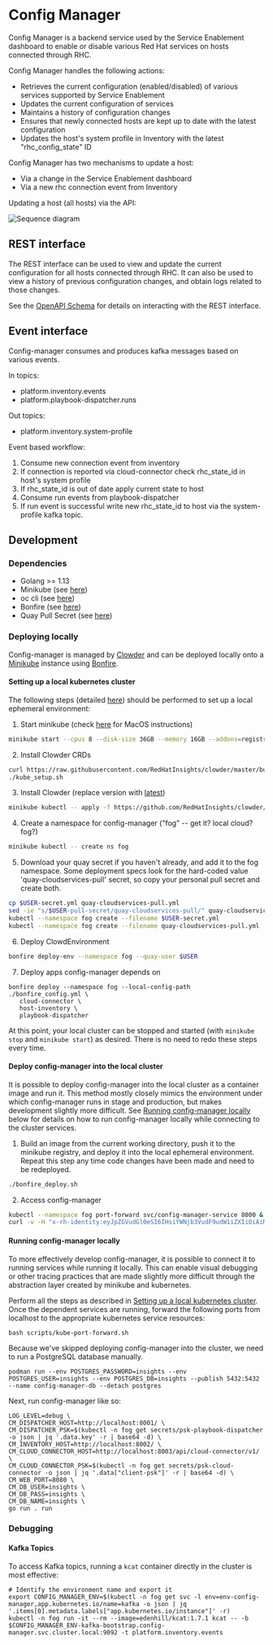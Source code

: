# Config Manager

Config Manager is a backend service used by the Service Enablement dashboard to enable or disable various Red Hat services on hosts connected through RHC.

Config Manager handles the following actions:

- Retrieves the current configuration (enabled/disabled) of various services supported by Service Enablement 
- Updates the current configuration of services
- Maintains a history of configuration changes
- Ensures that newly connected hosts are kept up to date with the latest configuration
- Updates the host's system profile in Inventory with the latest "rhc_config_state" ID

Config Manager has two mechanisms to update a host:

- Via a change in the Service Enablement dashboard
- Via a new rhc connection event from Inventory

Updating a host (all hosts) via the API:

![Sequence diagram](./docs/config_manager_api.svg)

## REST interface

The REST interface can be used to view and update the current configuration for all hosts connected through RHC. It can also be used to view a history of previous configuration changes, and obtain logs related to those changes. 

See the [OpenAPI Schema](./schema/api.spec.yaml) for details on interacting with the REST interface.

## Event interface

Config-manager consumes and produces kafka messages based on various events.

In topics:
- platform.inventory.events
- platform.playbook-dispatcher.runs

Out topics:
- platform.inventory.system-profile

Event based workflow:
1. Consume new connection event from inventory
2. If connection is reported via cloud-connector check rhc_state_id in host's system profile
3. If rhc_state_id is out of date apply current state to host
4. Consume run events from playbook-dispatcher
5. If run event is successful write new rhc_state_id to host via the system-profile kafka topic.

## Development

### Dependencies

- Golang >= 1.13
- Minikube (see [here](https://consoledot.pages.redhat.com/docs/dev/getting-started/local/environment.html#_install_minikube))
- oc cli (see [here](https://docs.openshift.com/container-platform/4.2/cli_reference/openshift_cli/getting-started-cli.html#cli-installing-cli_cli-developer-commands))
- Bonfire (see [here](https://github.com/RedHatInsights/bonfire#installation))
- Quay Pull Secret (see [here](https://consoledot.pages.redhat.com/docs/dev/getting-started/local/environment.html#_get_your_quay_pull_secret))

### Deploying locally

Config-manager is managed by
[Clowder](https://github.com/RedHatInsights/clowder) and can be deployed locally
onto a [Minikube](https://minikube.sigs.k8s.io/docs/start/) instance using
[Bonfire](https://github.com/RedHatInsights/bonfire).

#### Setting up a local kubernetes cluster

The following steps (detailed
[here](https://consoledot.pages.redhat.com/docs/dev/getting-started/local/environment.html))
should be performed to set up a local ephemeral environment:

1. Start minikube (check [here](https://github.com/RedHatInsights/clowder/blob/master/docs/macos.md) for MacOS instructions)
```sh
minikube start --cpus 8 --disk-size 36GB --memory 16GB --addons=registry --driver=kvm2
```

2. Install Clowder CRDs
```sh
curl https://raw.githubusercontent.com/RedHatInsights/clowder/master/build/kube_setup.sh -o kube_setup.sh && chmod +x kube_setup.sh
./kube_setup.sh
```

3. Install Clowder (replace version with [latest](https://github.com/RedHatInsights/clowder/releases/latest))
```sh
minikube kubectl -- apply -f https://github.com/RedHatInsights/clowder/releases/download/0.30.0/clowder-manifest-0.30.0.yaml --validate=false
```

4. Create a namespace for config-manager ("fog" -- get it? local cloud? fog?)
```sh
minikube kubectl -- create ns fog
```

5. Download your quay secret if you haven't already, and add it to the fog
   namespace. Some deployment specs look for the hard-coded value
   'quay-cloudservices-pull' secret, so copy your personal pull secret and
   create both.
```sh
cp $USER-secret.yml quay-cloudservices-pull.yml
sed -ie "s/$USER-pull-secret/quay-cloudservices-pull/" quay-cloudservices-pull.yml
kubectl --namespace fog create --filename $USER-secret.yml
kubectl --namespace fog create --filename quay-cloudservices-pull.yml
```

6. Deploy ClowdEnvironment
```sh
bonfire deploy-env --namespace fog --quay-user $USER
```

7. Deploy apps config-manager depends on
```
bonfire deploy --namespace fog --local-config-path ./bonfire_config.yml \
   cloud-connector \
   host-inventory \
   playbook-dispatcher
```

At this point, your local cluster can be stopped and started (with `minikube
stop` and `minikube start`) as desired. There is no need to redo these steps
every time.

#### Deploy config-manager into the local cluster

It is possible to deploy config-manager into the local cluster as a container
image and run it. This method mostly closely mimics the environment under which
config-manager runs in stage and production, but makes development slightly more
difficult. See [Running config-manager locally](#Running-config-manager-locally)
below for details on how to run config-manager locally while connecting to the
cluster services.

1. Build an image from the current working directory, push it to the minikube
   registry, and deploy it into the local ephemeral environment. Repeat this
   step any time code changes have been made and need to be redeployed.
```sh
./bonfire_deploy.sh
```

2. Access config-manager
```sh
kubectl --namespace fog port-forward svc/config-manager-service 8000 &
curl -v -H "x-rh-identity:eyJpZGVudGl0eSI6IHsiYWNjb3VudF9udW1iZXIiOiAiMDAwMDAwMSIsICJpbnRlcm5hbCI6IHsib3JnX2lkIjogIjAwMDAwMSJ9fX0=" http://localhost:8000/api/config-manager/v1/states/current
```

#### Running config-manager locally

To more effectively develop config-manager, it is possible to connect it to
running services while running it locally. This can enable visual debugging or
other tracing practices that are made slightly more difficult through the
abstraction layer created by minikube and kubernetes.

Perform all the steps as described in [Setting up a local kubernetes cluster]().
Once the dependent services are running, forward the following ports from
localhost to the appropriate kubernetes service resources:

```
bash scripts/kube-port-forward.sh
```

Because we've skipped deploying config-manager into the cluster, we need to run
a PostgreSQL database manually.

```
podman run --env POSTGRES_PASSWORD=insights --env POSTGRES_USER=insights --env POSTGRES_DB=insights --publish 5432:5432 --name config-manager-db --detach postgres
```

Next, run config-manager like so:

```
LOG_LEVEL=debug \
CM_DISPATCHER_HOST=http://localhost:8001/ \
CM_DISPATCHER_PSK=$(kubectl -n fog get secrets/psk-playbook-dispatcher -o json | jq '.data.key' -r | base64 -d) \
CM_INVENTORY_HOST=http://localhost:8002/ \
CM_CLOUD_CONNECTOR_HOST=http://localhost:8003/api/cloud-connector/v1/ \
CM_CLOUD_CONNECTOR_PSK=$(kubectl -n fog get secrets/psk-cloud-connector -o json | jq '.data["client-psk"]' -r | base64 -d) \
CM_WEB_PORT=8080 \
CM_DB_USER=insights \
CM_DB_PASS=insights \
CM_DB_NAME=insights \
go run . run
```

### Debugging

#### Kafka Topics

To access Kafka topics, running a `kcat` container directly in the cluster is
most effective:

```
# Identify the environment name and export it
export CONFIG_MANAGER_ENV=$(kubectl -n fog get svc -l env=env-config-manager,app.kubernetes.io/name=kafka -o json | jq '.items[0].metadata.labels["app.kubernetes.io/instance"]' -r)
kubectl -n fog run -it --rm --image=edenhill/kcat:1.7.1 kcat -- -b $CONFIG_MANAGER_ENV-kafka-bootstrap.config-manager.svc.cluster.local:9092 -t platform.inventory.events
```
